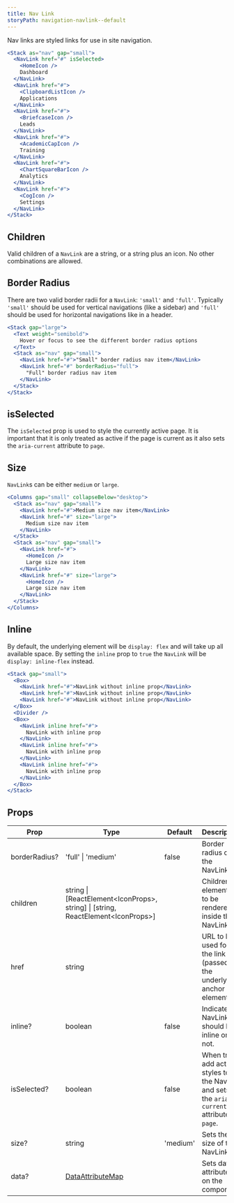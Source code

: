 ```yaml
---
title: Nav Link
storyPath: navigation-navlink--default
---
```


Nav links are styled links for use in site navigation.

```jsx live
<Stack as="nav" gap="small">
  <NavLink href="#" isSelected>
    <HomeIcon />
    Dashboard
  </NavLink>
  <NavLink href="#">
    <ClipboardListIcon />
    Applications
  </NavLink>
  <NavLink href="#">
    <BriefcaseIcon />
    Leads
  </NavLink>
  <NavLink href="#">
    <AcademicCapIcon />
    Training
  </NavLink>
  <NavLink href="#">
    <ChartSquareBarIcon />
    Analytics
  </NavLink>
  <NavLink href="#">
    <CogIcon />
    Settings
  </NavLink>
</Stack>
```

## Children

Valid children of a `NavLink` are a string, or a string plus an icon. No other
combinations are allowed.

## Border Radius

There are two valid border radii for a `NavLink`: `'small'` and `'full'`.
Typically `'small'` should be used for vertical navigations (like a sidebar) and
`'full'` should be used for horizontal navigations like in a header.

```jsx live
<Stack gap="large">
  <Text weight="semibold">
    Hover or focus to see the different border radius options
  </Text>
  <Stack as="nav" gap="small">
    <NavLink href="#">"Small" border radius nav item</NavLink>
    <NavLink href="#" borderRadius="full">
      "Full" border radius nav item
    </NavLink>
  </Stack>
</Stack>
```

## isSelected

The `isSelected` prop is used to style the currently active page. It is
important that it is only treated as active if the page is current as it also
sets the `aria-current` attribute to `page`.

## Size

`NavLink`s can be either `medium` or `large`.

```jsx live
<Columns gap="small" collapseBelow="desktop">
  <Stack as="nav" gap="small">
    <NavLink href="#">Medium size nav item</NavLink>
    <NavLink href="#" size="large">
      Medium size nav item
    </NavLink>
  </Stack>
  <Stack as="nav" gap="small">
    <NavLink href="#">
      <HomeIcon />
      Large size nav item
    </NavLink>
    <NavLink href="#" size="large">
      <HomeIcon />
      Large size nav item
    </NavLink>
  </Stack>
</Columns>
```

## Inline

By default, the underlying element will be `display: flex` and will take up all
available space. By setting the `inline` prop to `true` the `NavLink` will be
`display: inline-flex` instead.

```jsx live
<Stack gap="small">
  <Box>
    <NavLink href="#">NavLink without inline prop</NavLink>
    <NavLink href="#">NavLink without inline prop</NavLink>
    <NavLink href="#">NavLink without inline prop</NavLink>
  </Box>
  <Divider />
  <Box>
    <NavLink inline href="#">
      NavLink with inline prop
    </NavLink>
    <NavLink inline href="#">
      NavLink with inline prop
    </NavLink>
    <NavLink inline href="#">
      NavLink with inline prop
    </NavLink>
  </Box>
</Stack>
```

## Props

| Prop          | Type                                                                               | Default  | Description                                                                                  |
| ------------- | ---------------------------------------------------------------------------------- | -------- | -------------------------------------------------------------------------------------------- |
| borderRadius? | 'full' \| 'medium'                                                                 | false    | Border radius of the NavLink.                                                                |
| children      | string \| [ReactElement\<IconProps>, string] \| [string, ReactElement\<IconProps>] |          | Children element(s) to be rendered inside the NavLink.                                       |
| href          | string                                                                             |          | URL to be used for the link (passed to the underlying anchor element).                       |
| inline?       | boolean                                                                            | false    | Indicates if NavLink should be inline or not.                                                |
| isSelected?   | boolean                                                                            | false    | When true, add active styles to the NavLink and sets the `aria-current` attribute to `page`. |
| size?         | string                                                                             | 'medium' | Sets the size of the NavLink.                                                                |
| data?         | [DataAttributeMap][data-attribute-map]                                             |          | Sets data attributes on the component.                                                       |

[data-attribute-map]:
  https://github.com/brighte-labs/spark-web/blob/e7f6f4285b4cfd876312cc89fbdd094039aa239a/packages/utils/src/internal/buildDataAttributes.ts#L1
